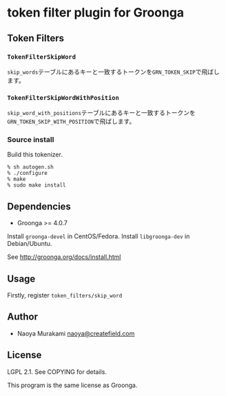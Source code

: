 # token filter plugin for Groonga

## Token Filters

### ``TokenFilterSkipWord``

``skip_words``テーブルにあるキーと一致するトークンを``GRN_TOKEN_SKIP``で飛ばします。


### ``TokenFilterSkipWordWithPosition``

``skip_word_with_positions``テーブルにあるキーと一致するトークンを``GRN_TOKEN_SKIP_WITH_POSITION``で飛ばします。


### Source install

Build this tokenizer.

    % sh autogen.sh
    % ./configure
    % make
    % sudo make install

## Dependencies

* Groonga >= 4.0.7

Install ``groonga-devel`` in CentOS/Fedora. Install ``libgroonga-dev`` in Debian/Ubuntu.

See http://groonga.org/docs/install.html

## Usage

Firstly, register `token_filters/skip_word`

## Author

* Naoya Murakami <naoya@createfield.com>

## License

LGPL 2.1. See COPYING for details.

This program is the same license as Groonga.
